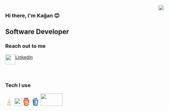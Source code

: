 <img src="https://media.giphy.com/media/11sBLVxNs7v6WA/giphy.gif" align="right" midth="320" height="250">

### Hi there, I'm Kağan :blush:
## Software Developer

<!-- <font color="cyan">Somethings ultimately happen. </font>   -->
### Reach out to me

<img height="32" width="32" src="https://unpkg.com/simple-icons@v8/icons/linkedin.svg" align="left" /> [Linkedin]

[Linkedin]: https://www.linkedin.com/in/ka%C4%9Fan-yar%C4%B1mca/

<br/>
<br/>

### Tech I use
<img src=" https://raw.githubusercontent.com/github/explore/5b3600551e122a3277c2c5368af2ad5725ffa9a1/topics/java/java.png" height="25" width="25">
<img src="https://upload.wikimedia.org/wikipedia/commons/c/c3/Python-logo-notext.svg" height="25" width="25"><img src="https://raw.githubusercontent.com/github/explore/80688e429a7d4ef2fca1e82350fe8e3517d3494d/topics/html/html.png" height="25" width="25">
<img src="https://raw.githubusercontent.com/github/explore/80688e429a7d4ef2fca1e82350fe8e3517d3494d/topics/css/css.png" height="25" width="25">
<img src="https://experienceleague.adobe.com/docs/commerce-business-intelligence/assets/MicrosoftSQLServer-logo.png?lang=en" height="40" width="70">
